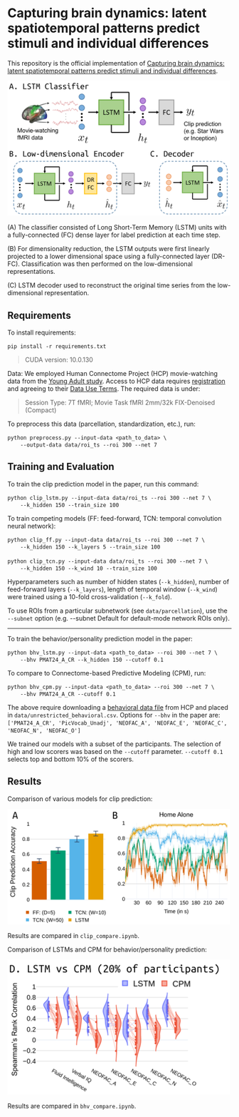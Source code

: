 # Capturing brain dynamics: latent spatiotemporal patterns predict stimuli and individual differences 

This repository is the official implementation of [Capturing brain dynamics: latent spatiotemporal patterns predict stimuli and individual differences](https://www.biorxiv.org/content/10.1101/2020.06.11.146969v1). 

<img src="./figures/fig_lstm.PNG" alt="graphic" width="500"/>

(A) The classifier consisted of Long Short-Term Memory (LSTM) units with a fully-connected (FC) dense layer for label prediction at each time step.

(B) For dimensionality reduction, the LSTM outputs were first linearly projected to a lower dimensional space using a fully-connected layer (DR-FC). Classification was then performed on the low-dimensional representations.

(C) LSTM decoder used to reconstruct the original time series from the low-dimensional representation.

## Requirements

To install requirements:

```setup
pip install -r requirements.txt
```

> CUDA version: 10.0.130 

Data: We employed Human Connectome Project (HCP) movie-watching data from the [Young Adult study](https://www.humanconnectome.org/study/hcp-young-adult). Access to HCP data requires [registration](https://db.humanconnectome.org) and agreeing to their [Data Use Terms](https://www.humanconnectome.org/study/hcp-young-adult/data-use-terms). The required data is under:
> Session Type: 7T fMRI; Movie Task fMRI 2mm/32k FIX-Denoised (Compact)

To preprocess this data (parcellation, standardization, etc.), run:

```
python preprocess.py --input-data <path_to_data> \
    --output-data data/roi_ts --roi 300 --net 7
```

## Training and Evaluation

To train the clip prediction model in the paper, run this command:

```
python clip_lstm.py --input-data data/roi_ts --roi 300 --net 7 \
    --k_hidden 150 --train_size 100
```

To train competing models (FF: feed-forward, TCN: temporal convolution neural network):
```
python clip_ff.py --input-data data/roi_ts --roi 300 --net 7 \
    --k_hidden 150 --k_layers 5 --train_size 100

python clip_tcn.py --input-data data/roi_ts --roi 300 --net 7 \
    --k_hidden 150 --k_wind 10 --train_size 100
```

Hyperparameters such as number of hidden states (`--k_hidden`), number of feed-forward layers (`--k_layers`), length of temporal window (`--k_wind`) were trained using a 10-fold cross-validation (`--k_fold`). 

To use ROIs from a particular subnetwork (see `data/parcellation`), use the `--subnet` option (e.g. --subnet Default for default-mode network ROIs only).

---

To train the behavior/personality prediction model in the paper:
```
python bhv_lstm.py --input-data <path_to_data> --roi 300 --net 7 \
    --bhv PMAT24_A_CR --k_hidden 150 --cutoff 0.1
```
To compare to Connectome-based Predictive Modeling (CPM), run:
```
python bhv_cpm.py --input-data <path_to_data> --roi 300 --net 7 \
    --bhv PMAT24_A_CR --cutoff 0.1
```

The above require downloading a [behavioral data file](https://db.humanconnectome.org/data/projects/HCP_1200) from HCP and placed in `data/unrestricted_behavioral.csv`.
Options for `--bhv` in the paper are: `['PMAT24_A_CR', 'PicVocab_Unadj',
        'NEOFAC_A', 'NEOFAC_E', 'NEOFAC_C',
        'NEOFAC_N', 'NEOFAC_O']`

We trained our models with a subset of the participants. The selection of high and low scorers was based on the `--cutoff` parameter. `--cutoff 0.1` selects top and bottom 10% of the scorers.

## Results

Comparison of various models for clip prediction:

<img src="./figures/fig_clip_compare.PNG" alt="Clip prediction accuracy" width="500"/>

Results are compared in `clip_compare.ipynb`.

Comparison of LSTMs and CPM for behavior/personality prediction:

<img src="./figures/fig_bhv_compare.PNG" alt="Clip prediction accuracy" width="500"/>

Results are compared in `bhv_compare.ipynb`.